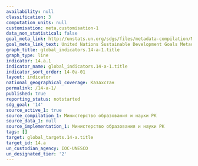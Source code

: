 ```yaml
---
availability: null
classification: 3
computation_units: null
customisation: meta.customisation-1
data_non_statistical: false
goal_meta_link: http://unstats.un.org/sdgs/files/metadata-compilation/Metadata-Goal-14.pdf
goal_meta_link_text: United Nations Sustainable Development Goals Metadata (pdf 288kB)
graph_title: global_indicators.14-a-1.title
graph_type: line
indicator: 14.a.1
indicator_name: global_indicators.14-a-1.title
indicator_sort_order: 14-0a-01
layout: indicator
national_geographical_coverage: Казахстан
permalink: /14-a-1/
published: true
reporting_status: notstarted
sdg_goal: '14'
source_active_1: true
source_compilation_1: Министерство образования и науки РК
source_data_1: null
source_implementation_1: Министерство образования и науки РК
tags: []
target: global_targets.14-a.title
target_id: 14.a
un_custodian_agency: IOC-UNESCO
un_designated_tier: '2'
---
```

